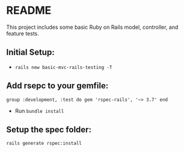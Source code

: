 # README

This project includes some basic Ruby on Rails model, controller, and feature tests.

## Initial Setup:
* `rails new basic-mvc-rails-testing -T`

## Add rsepc to your gemfile:
`
group :development, :test do
  gem 'rspec-rails', '~> 3.7'
end
`

* Run `bundle install`

## Setup the spec folder:
`rails generate rspec:install`